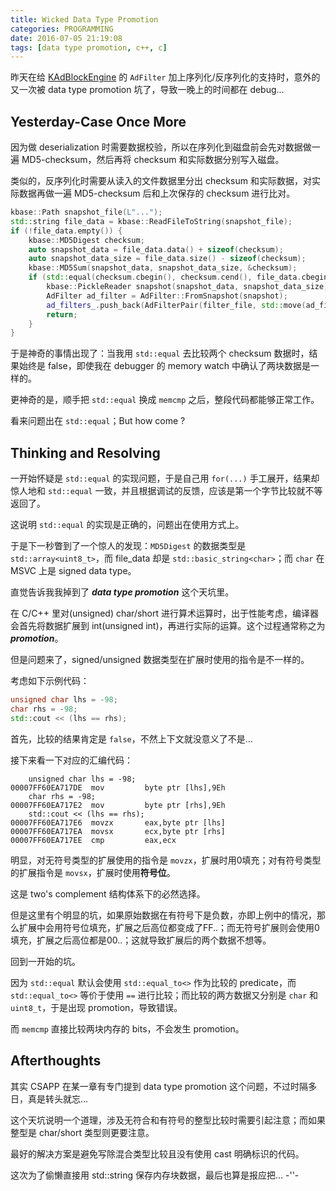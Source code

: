 ```yaml
---
title: Wicked Data Type Promotion
categories: PROGRAMMING
date: 2016-07-05 21:19:08
tags: [data type promotion, c++, c]
---
```

昨天在给 [KAdBlockEngine](https://github.com/kingsamchen/KAdBlockEngine) 的 `AdFilter` 加上序列化/反序列化的支持时，意外的又一次被 data type promotion 坑了，导致一晚上的时间都在 debug...

## Yesterday-Case Once More

因为做 deserialization 时需要数据校验，所以在序列化到磁盘前会先对数据做一遍 MD5-checksum，然后再将 checksum 和实际数据分别写入磁盘。

类似的，反序列化时需要从读入的文件数据里分出 checksum 和实际数据，对实际数据再做一遍 MD5-checksum 后和上次保存的 checksum 进行比对。

```c++
kbase::Path snapshot_file(L"...");
std::string file_data = kbase::ReadFileToString(snapshot_file);
if (!file_data.empty()) {
    kbase::MD5Digest checksum;
    auto snapshot_data = file_data.data() + sizeof(checksum);
    auto snapshot_data_size = file_data.size() - sizeof(checksum);
    kbase::MD5Sum(snapshot_data, snapshot_data_size, &checksum);
    if (std::equal(checksum.cbegin(), checksum.cend(), file_data.cbegin())) {
        kbase::PickleReader snapshot(snapshot_data, snapshot_data_size);
        AdFilter ad_filter = AdFilter::FromSnapshot(snapshot);
        ad_filters_.push_back(AdFilterPair(filter_file, std::move(ad_filter)));
        return;
    }
}
```

于是神奇的事情出现了：当我用 `std::equal` 去比较两个 checksum 数据时，结果始终是 false，即使我在 debugger 的 memory watch 中确认了两块数据是一样的。

更神奇的是，顺手把 `std::equal` 换成 `memcmp` 之后，整段代码都能够正常工作。

看来问题出在 `std::equal`；But how come ?

## Thinking and Resolving

一开始怀疑是 `std::equal` 的实现问题，于是自己用 `for(...)` 手工展开，结果却惊人地和 `std::equal` 一致，并且根据调试的反馈，应该是第一个字节比较就不等返回了。

这说明 `std::equal` 的实现是正确的，问题出在使用方式上。

于是下一秒瞥到了一个惊人的发现：`MD5Digest` 的数据类型是 `std::array<uint8_t>`，而 file_data 却是 `std::basic_string<char>`；而 `char` 在 MSVC 上是 signed data type。

直觉告诉我我掉到了 **_data type promotion_** 这个天坑里。

在 C/C++ 里对(unsigned) char/short 进行算术运算时，出于性能考虑，编译器会首先将数据扩展到 int(unsigned int)，再进行实际的运算。这个过程通常称之为 **_promotion_**。

但是问题来了，signed/unsigned 数据类型在扩展时使用的指令是不一样的。

考虑如下示例代码：

```c++
unsigned char lhs = -98;
char rhs = -98;
std::cout << (lhs == rhs);
```

首先，比较的结果肯定是 `false`，不然上下文就没意义了不是...

接下来看一下对应的汇编代码：

```assem
    unsigned char lhs = -98;
00007FF60EA717DE  mov         byte ptr [lhs],9Eh  
    char rhs = -98;
00007FF60EA717E2  mov         byte ptr [rhs],9Eh  
    std::cout << (lhs == rhs);
00007FF60EA717E6  movzx       eax,byte ptr [lhs]  
00007FF60EA717EA  movsx       ecx,byte ptr [rhs]  
00007FF60EA717EE  cmp         eax,ecx  
```

明显，对无符号类型的扩展使用的指令是 `movzx`，扩展时用0填充；对有符号类型的扩展指令是 `movsx`，扩展时使用**符号位**。

这是 two's complement 结构体系下的必然选择。

但是这里有个明显的坑，如果原始数据在有符号下是负数，亦即上例中的情况，那么扩展中会用符号位填充，扩展之后高位都变成了FF..；而无符号扩展则会使用0填充，扩展之后高位都是00..；这就导致扩展后的两个数据不想等。

回到一开始的坑。

因为 `std::equal` 默认会使用 `std::equal_to<>` 作为比较的 predicate，而 `std::equal_to<>` 等价于使用 `==` 进行比较；而比较的两方数据又分别是 `char` 和  `uint8_t`，于是出现 promotion，导致错误。

而 `memcmp` 直接比较两块内存的 bits，不会发生 promotion。

## Afterthoughts

其实 CSAPP 在某一章有专门提到 data type promotion 这个问题，不过时隔多日，真是转头就忘...

这个天坑说明一个道理，涉及无符合和有符号的整型比较时需要引起注意；而如果整型是 char/short 类型则更要注意。

最好的解决方案是避免写除混合类型比较且没有使用 cast 明确标识的代码。

这次为了偷懒直接用 std::string 保存内存块数据，最后也算是报应把... -''-